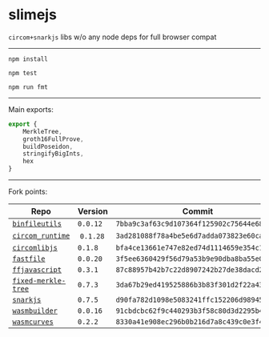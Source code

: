 # slimejs

`circom+snarkjs` libs w/o any node deps for full browser compat

---

`npm install`

`npm test`

`npm run fmt`

---

Main exports:

```js
export {
    MerkleTree,
    groth16FullProve,
    buildPoseidon,
    stringifyBigInts,
    hex
}
```

---

Fork points:

| Repo | Version | Commit |
|------|---------|--------|
| [`binfileutils`](https://github.com/iden3/binfileutils/tree/7bba9c3af63c9d107364f125902c75644e68cc15) | `0.0.12` | `7bba9c3af63c9d107364f125902c75644e68cc15` |
| [`circom_runtime`](https://github.com/iden3/circom_runtime/tree/3ad281088f78a4be5e6d7adda073823e60ca08fa) | `0.1.28` | `3ad281088f78a4be5e6d7adda073823e60ca08fa` |
| [`circomlibjs`](https://github.com/iden3/circomlibjs/tree/bfa4ce13661e747e82ed74d1114659e354c1b60b) | `0.1.8` | `bfa4ce13661e747e82ed74d1114659e354c1b60b` |
| [`fastfile`](https://github.com/iden3/fastfile/tree/3f5ee6360429f56d79a53b9e90dba8ba55e0e1be) | `0.0.20` | `3f5ee6360429f56d79a53b9e90dba8ba55e0e1be` |
| [`ffjavascript`](https://github.com/iden3/ffjavascript/tree/87c88957b42b7c22d8907242b27de38dacd2d04c) | `0.3.1` | `87c88957b42b7c22d8907242b27de38dacd2d04c` |
| [`fixed-merkle-tree`](https://github.com/tornadocash/fixed-merkle-tree/tree/3da67b29ed419525886b3b83f301d2f22a43bdca) | `0.7.3` | `3da67b29ed419525886b3b83f301d2f22a43bdca` |
| [`snarkjs`](https://github.com/iden3/snarkjs/tree/d90fa782d1098e5083241ffc152206d9894550b7) | `0.7.5` | `d90fa782d1098e5083241ffc152206d9894550b7`
| [`wasmbuilder`](https://github.com/iden3/wasmbuilder/tree/91cbdcbc62f9c440293b3f58c80d3d2295b4500b) | `0.0.16` | `91cbdcbc62f9c440293b3f58c80d3d2295b4500b` |
| [`wasmcurves`](https://github.com/iden3/wasmcurves/tree/8330a41e908ec296b0b216d7a8c439c0e3f4de6c) | `0.2.2` | `8330a41e908ec296b0b216d7a8c439c0e3f4de6c` |